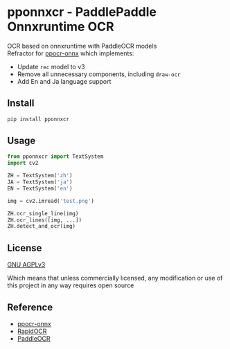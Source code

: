 # pponnxcr - PaddlePaddle Onnxruntime OCR

OCR based on onnxruntime with PaddleOCR models  
Refractor for [ppocr-onnx](https://github.com/triwinds/ppocr-onnx) which implements:  

- Update `rec` model to v3  
- Remove all unnecessary components, including `draw-ocr`  
- Add En and Ja language support  

## Install

```bash
pip install pponnxcr
```

## Usage

```python
from pponnxcr import TextSystem
import cv2

ZH = TextSystem('zh')
JA = TextSystem('ja')
EN = TextSystem('en')

img = cv2.imread('test.png')

ZH.ocr_single_line(img)
ZH.ocr_lines([img, ...])
ZH.detect_and_ocr(img)
```

## License

[GNU AGPLv3](https://www.gnu.org/licenses/agpl-3.0.html)  

Which means that unless commercially licensed, any modification or use of this project in any way requires open source  

## Reference

- [ppocr-onnx](https://github.com/triwinds/ppocr-onnx)  
- [RapidOCR](https://github.com/RapidAI/RapidOCR)  
- [PaddleOCR](https://github.com/PaddlePaddle/PaddleOCR)  

